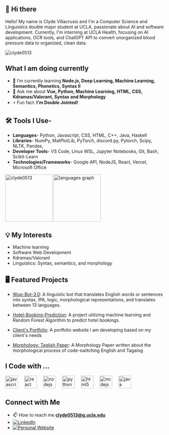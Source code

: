 ## 👋 Hi there 
Hello! My name is Clyde Villacrusis and I'm a Computer Science and Linguistics double major student at UCLA, passionate about AI and software development. Currently, I'm interning at UCLA Health, focusing on AI applications, OCR tools, and ChatGPT API to convert unorganized blood pressure data to organized, clean data.

<p align="left"> <img src="https://komarev.com/ghpvc/?username=clyde0513&label=Profile%20views&color=0e75b6&style=flat" alt="clyde0513" /> </p>

## What I am doing currently

- 🌱 I’m currently learning **Node.js, Deep Learning, Machine Learning, Semantics, Phonetics, Syntax II**
- 💬 Ask me about **Vue, Python, Machine Learning, HTML, CSS, Kdramas/Valorant, Syntax and Morphology**
- ⚡ Fun fact: **I'm Double Jointed!**
  
## 🛠️ Tools I Use- 
- **Languages**- Python, Javascript, CSS, HTML, C++, Java, Haskell
- **Libraries**- NumPy, MatPlotLib, PyTorch, discord.py, Pytorch, Scipy, NLTK, Pandas, 
- **Developer Tools**- VS Code, Linux WSL, Jupyter Notebooks, Git, Bash, Scikit-Learn 
- **Technologies/Frameworks**- Google API, NodeJS, React, Vercel, Microsoft Office

<div align="left">
  <img src="https://github-readme-stats.vercel.app/api/top-langs?username=clyde0513&locale=en&hide_title=false&layout=compact&card_width=320&langs_count=5&theme=dracula&hide_border=false" height="150" alt="languages graph"  />
  <img align="left" src="https://github-readme-streak-stats.herokuapp.com/?user=clyde0513&" height="150" alt="clyde0513" />
</div>

## 💡 My Interests 

- Machine learning
- Software Web Development
- Kdramas/Valorant
- Linguistics: Syntax, semantics, and morphology

## 🖥️ Featured Projects

- [Wug-Bot-3.0](https://github.com/Clyde0513/Wug-Bot-3.0): A linguistic bot that translates English words or sentences into syntax, IPA, logic, morphological representations, and translates between 13 languages.

- [Hotel-Booking-Prediction](https://github.com/Clyde0513/Hotel-Booking-Prediction): A project utilizing machine learning and Random Forest Algorithm to predict hotel bookings.

- [Client's Portfolio](https://github.com/Clyde0513/anaPortfolio): A portfolio website I am developing based on my client's needs

- [Morphology: Taglish Paper](https://github.com/Clyde0513/Morphology-Paper/blob/main/Complete%20Paper_%20Morphology%20Research%20on%20Taglish.pdf): A Morphology Paper written about the morphological process of code-switching English and Tagalog

## I Code with ...
<div align="left">
  <img src="https://cdn.jsdelivr.net/gh/devicons/devicon/icons/javascript/javascript-original.svg" height="40" alt="javascript logo"  />
  <img width="12" />
  <img src="https://cdn.jsdelivr.net/gh/devicons/devicon/icons/react/react-original.svg" height="40" alt="react logo"  />
  <img width="12" />
  <img src="https://cdn.jsdelivr.net/gh/devicons/devicon/icons/nodejs/nodejs-original.svg" height="40" alt="nodejs logo"  />
  <img width="12" />
  <img src="https://cdn.jsdelivr.net/gh/devicons/devicon/icons/python/python-original.svg" height="40" alt="python logo"  />
  <img width="12" />
  <img src="https://cdn.jsdelivr.net/gh/devicons/devicon/icons/html5/html5-original.svg" height="40" alt="html5 logo"  />
  <img width="12" />
  <img src="https://cdn.jsdelivr.net/gh/devicons/devicon/icons/css3/css3-original.svg" height="40" alt="nodejs logo"  />
  <img width="12" />
  <img src="https://cdn.jsdelivr.net/gh/devicons/devicon/icons/java/java-original.svg" height="40" alt="java logo"  />
  <img width="12" />
</div>

## Connect with Me

- 📫 How to reach me **clyde0513@g.ucla.edu**
- [![LinkedIn](https://img.shields.io/badge/LinkedIn-0A66C2?style=for-the-badge&logo=linkedin&logoColor=white)](https://www.linkedin.com/in/clydevillacrusis/)
- [![Personal Website](https://img.shields.io/badge/Website-FF7139?style=for-the-badge&logo=firefox&logoColor=white)](https://clyde.at)
